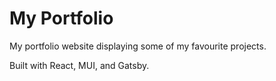 # My Portfolio

My portfolio website displaying some of my favourite projects.

Built with React, MUI, and Gatsby.
